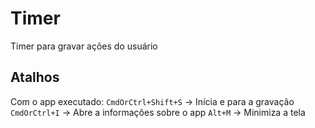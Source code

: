 # Timer
Timer para gravar ações do usuário

## Atalhos
Com o app executado:
``CmdOrCtrl+Shift+S`` -> Inícia e para a gravação
``CmdOrCtrl+I``       -> Abre a informações sobre o app
``Alt+M``             -> Minimiza a tela
